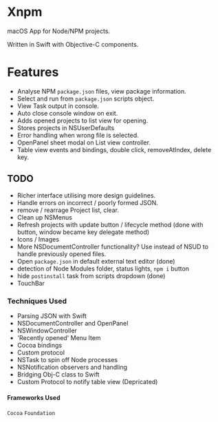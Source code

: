 # Xnpm
macOS App for Node/NPM projects.

Written in Swift with Objective-C components.

# Features
* Analyse NPM `package.json` files, view package information.
* Select and run from `package.json` scripts object.
* View Task output in console.
* Auto close console window on exit.
* Adds opened projects to list view for opening.
* Stores projects in NSUserDefaults
* Error handling when wrong file is selected.
* OpenPanel sheet modal on List view controller.
* Table view events and bindings, double click, removeAtIndex, delete key.

## TODO
* Richer interface utilising more design guidelines.
* Handle errors on incorrect / poorly formed JSON.
* remove / rearrage Project list, clear.
* Clean up NSMenus
* Refresh projects with update button / lifecycle method (done with button, window became key delegate method)
* Icons / Images
* More NSDocumentController functionality? Use instead of NSUD to handle previously opened files.
* Open `package.json` in default external text editor (done)
* detection of Node Modules folder, status lights, `npm i` button
* hide `postinstall` task from scripts dropdown (done)
* TouchBar

### Techniques Used
* Parsing JSON with Swift
* NSDocumentController and OpenPanel
* NSWindowController
* 'Recently opened' Menu Item
* Cocoa bindings
* Custom protocol
* NSTask to spin off Node processes
* NSNotification observers and handling
* Bridging Obj-C class to Swift
* Custom Protocol to notify table view (Depricated)

#### Frameworks Used
`Cocoa`
`Foundation`

